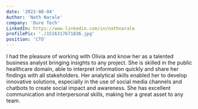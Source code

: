 ```yaml
---
date: '2023-08-04'
Author: 'Nath Narale'
company: 'Dure Tech'
LinkedIn: https://www.linkedin.com/in/nathnarale
profilePic: './1516317671836.jpg'
position: 'CTO'
---
```


I had the pleasure of working with Olivia and know her as a talented business analyst bringing insights to any project. She is skilled in the public healthcare domain, able to interpret information quickly and share her findings with all stakeholders. Her analytical skills enabled her to develop innovative solutions, especially in the use of social media channels and chatbots to create social impact and awareness. She has excellent communication and interpersonal skills, making her a great asset to any team.
